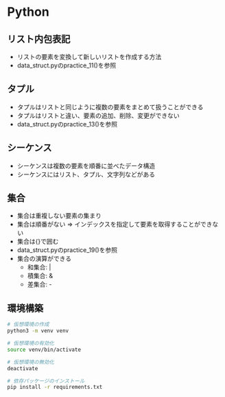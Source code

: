 # Python



## リスト内包表記
- リストの要素を変換して新しいリストを作成する方法
- data_struct.pyのpractice_11()を参照

## タプル
- タプルはリストと同じように複数の要素をまとめて扱うことができる
- タプルはリストと違い、要素の追加、削除、変更ができない
- data_struct.pyのpractice_13()を参照

## シーケンス
- シーケンスは複数の要素を順番に並べたデータ構造
- シーケンスにはリスト、タプル、文字列などがある

## 集合
- 集合は重複しない要素の集まり
- 集合は順番がない => インデックスを指定して要素を取得することができない
- 集合は{}で囲む
- data_struct.pyのpractice_19()を参照
- 集合の演算ができる
  - 和集合: |
  - 積集合: &
  - 差集合: -






## 環境構築
```bash
# 仮想環境の作成
python3 -m venv venv

# 仮想環境の有効化
source venv/bin/activate

# 仮想環境の無効化
deactivate

# 依存パッケージのインストール
pip install -r requirements.txt
```